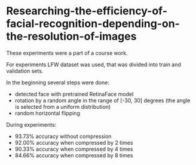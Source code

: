 # Researching-the-efficiency-of-facial-recognition-depending-on-the-resolution-of-images

These experiments were a part of a course work.

For experiments LFW dataset was used, that was divided into train and validation sets. 

In the beginning several steps were done: 
- detected face with pretrained RetinaFace model 
- rotation by a random angle in the range of [-30, 30] degrees (the angle is selected from a uniform distribution) 
- random horizontal flipping

During experiments:
- 93.73% accuracy without compression
- 92.00% accuracy when compressed by 2 times
- 90.33% accuracy when compressed by 4 times
- 84.66% accuracy when compressed by 8 times
